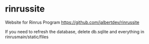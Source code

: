 # rinrussite
Website for Rinrus Program
https://github.com/jalbertdev/rinrussite

If you need to refresh the database, delete db.sqlite and everything in rinrusmain/static/files

